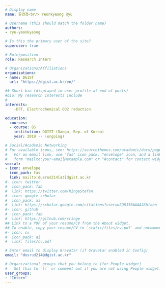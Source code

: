 ```yaml
---
# Display name
name: 류연경<br/> Yeonkyeong Ryu

# Username (this should match the folder name)
authors:
- ryu-yeonkyeong

# Is this the primary user of the site?
superuser: true

# Role/position
role: Research Intern

# Organizations/Affiliations
organizations:
- name: DGIST
  url: "https://dgist.ac.kr/en/"

## Short bio (displayed in user profile at end of posts)
#bio: My research interests include 
#
interests:
    -DFT, Electrochemical CO2 reduction

education:
  courses:
  - course: BS
    institution: DGIST (Daegu, Rep. of Korea)
    year: 2019 -- (ongoing)

# Social/Academic Networking
# For available icons, see: https://sourcethemes.com/academic/docs/page-builder/#icons
#   For an email link, use "fas" icon pack, "envelope" icon, and a link in the
#   form "mailto:your-email@example.com" or "#contact" for contact widget.
social:
- icon: envelope
  icon_pack: fas
  link: mailto:dusrud214[at]dgist.ac.kr
#- icon: twitter
#  icon_pack: fab
#  link: https://twitter.com/RingeStefan
#- icon: google-scholar
#  icon_pack: ai
#  link: https://scholar.google.com/citations?user=uSQ8J50AAAAJ&hl=en
#- icon: github
#  icon_pack: fab
#  link: https://github.com/sringe
## Link to a PDF of your resume/CV from the About widget.
## To enable, copy your resume/CV to `static/files/cv.pdf` and uncomment the lines below.
#- icon: cv
#  icon_pack: ai
#  link: files/cv.pdf

# Enter email to display Gravatar (if Gravatar enabled in Config)
email: "dusrud214@dgist.ac.kr"

# Organizational groups that you belong to (for People widget)
#   Set this to `[]` or comment out if you are not using People widget.
user_groups:
- "Intern"
---
```



